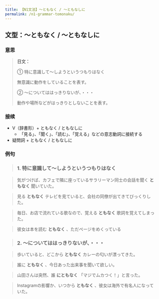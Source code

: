 ```yaml
---
title: 【N1文法】〜ともなく / 〜ともなしに
permalink: /n1-grammar-tomonaku/
---
```


## 文型：〜ともなく / 〜ともなしに

### 意思

> **日文：**
> 
> ① 特に意識して〜しようというつもりはなく
> 
> 無意識に動作をしていることを表す。
> 
> ② 〜についてははっきりないが、・・・
> 
> 動作や場所などがはっきりとしないことを表す。


### 接续

- V（辞書形）+ ともなく / ともなしに
  - 「見る」、「聞く」、「読む」、「覚える」などの意志動詞に接続する
- 疑問詞 + ともなく / ともなしに

### 例句

> ### 1\. 特に意識して〜しようというつもりはなく

> 気がつけば、カフェで隣に座っているサラリーマン同士の会話を聞く **ともなく** 聞いていた。

> 見る **ともなく** テレビを見ていると、会社の同僚が出てきてびっくりした。

> 毎日、お店で流れている歌なので、覚える **ともなく** 歌詞を覚えてしまった。

> 彼女は本を読む **ともなく** 、ただページをめくっている

> ### 2\. 〜についてははっきりないが、・・・

> 歩いていると、どこから **ともなく** カレーの匂いが漂ってきた。

> 誰に **ともなく** 、今日あった出来事を聞いて欲しい。

> 山田さんは突然、誰 **にともなく** 「マジでムカつく！」と言った。

> Instagramの影響か、いつから **ともなく** 、彼女は海外で有名人になっていた。

